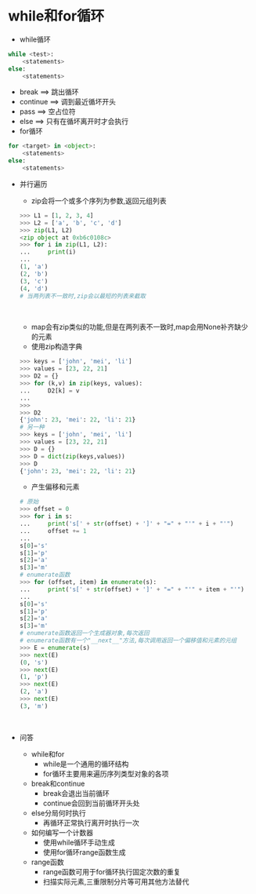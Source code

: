 # while和for循环

- while循环

```python
while <test>:
    <statements>
else:
    <statements>
```

- break  ==> 跳出循环
- continue  ==> 调到最近循坏开头
- pass  ==> 空占位符
- else  ==> 只有在循坏离开时才会执行
- for循环

```python
for <target> in <object>:
    <statements>
else:
    <statements>
```

- 并行遍历

  - zip会将一个或多个序列为参数,返回元组列表

  ```python
  >>> L1 = [1, 2, 3, 4]
  >>> L2 = ['a', 'b', 'c', 'd']
  >>> zip(L1, L2)
  <zip object at 0xb6c0108c>
  >>> for i in zip(L1, L2):
  ...     print(i)
  ... 
  (1, 'a')
  (2, 'b')
  (3, 'c')
  (4, 'd')
  # 当两列表不一致时,zip会以最短的列表来截取
  ```

  ​

  - map会有zip类似的功能,但是在两列表不一致时,map会用None补齐缺少的元素
  - 使用zip构造字典

  ```python
  >>> keys = ['john', 'mei', 'li']
  >>> values = [23, 22, 21]
  >>> D2 = {}
  >>> for (k,v) in zip(keys, values):
  ...     D2[k] = v
  ... 
  >>> 
  >>> D2
  {'john': 23, 'mei': 22, 'li': 21}
  # 另一种
  >>> keys = ['john', 'mei', 'li']
  >>> values = [23, 22, 21]
  >>> D = {}
  >>> D = dict(zip(keys,values))
  >>> D
  {'john': 23, 'mei': 22, 'li': 21}

  ```

  - 产生偏移和元素

  ```python
  # 原始
  >>> offset = 0
  >>> for i in s:
  ...     print('s[' + str(offset) + ']' + "=" + "'" + i + "'")
  ...     offset += 1
  ... 
  s[0]='s'
  s[1]='p'
  s[2]='a'
  s[3]='m'
  # enumerate函数
  >>> for (offset, item) in enumerate(s):
  ...     print('s[' + str(offset) + ']' + "=" + "'" + item + "'")
  ... 
  s[0]='s'
  s[1]='p'
  s[2]='a'
  s[3]='m'
  # enumerate函数返回一个生成器对象,每次返回
  # enumerate函数有一个"__next__"方法,每次调用返回一个偏移值和元素的元组
  >>> E = enumerate(s)
  >>> next(E)
  (0, 's')
  >>> next(E)
  (1, 'p')
  >>> next(E)
  (2, 'a')
  >>> next(E)
  (3, 'm')

  ```

  ​

- 问答

  - while和for
    - while是一个通用的循环结构
    - for循环主要用来遍历序列类型对象的各项
  - break和continue
    - break会退出当前循环
    - continue会回到当前循环开头处
  - else分局何时执行
    - 再循环正常执行离开时执行一次
  - 如何编写一个计数器
    - 使用while循环手动生成
    - 使用for循环range函数生成
  - range函数
    - range函数可用于for循环执行固定次数的重复
    - 扫描实际元素,三重限制分片等可用其他方法替代